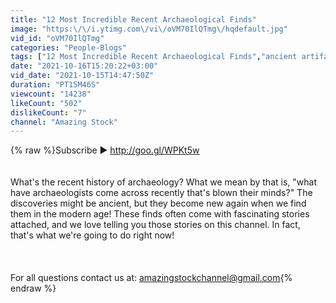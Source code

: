 ```yaml
---
title: "12 Most Incredible Recent Archaeological Finds"
image: "https:\/\/i.ytimg.com\/vi\/oVM70IlQTmg\/hqdefault.jpg"
vid_id: "oVM70IlQTmg"
categories: "People-Blogs"
tags: ["12 Most Incredible Recent Archaeological Finds","ancient artifacts","artifacts found"]
date: "2021-10-16T15:20:22+03:00"
vid_date: "2021-10-15T14:47:50Z"
duration: "PT15M46S"
viewcount: "14238"
likeCount: "502"
dislikeCount: "7"
channel: "Amazing Stock"
---
```

{% raw %}Subscribe ► <a rel="nofollow" target="blank" href="http://goo.gl/WPKt5w">http://goo.gl/WPKt5w</a><br /><br /><br />What's the recent history of archaeology? What we mean by that is, &quot;what have archaeologists come across recently that's blown their minds?&quot; The discoveries might be ancient, but they become new again when we find them in the modern age! These finds often come with fascinating stories attached, and we love telling you those stories on this channel. In fact, that's what we're going to do right now!<br /><br /><br /><br />For all questions contact us at: amazingstockchannel@gmail.com{% endraw %}
